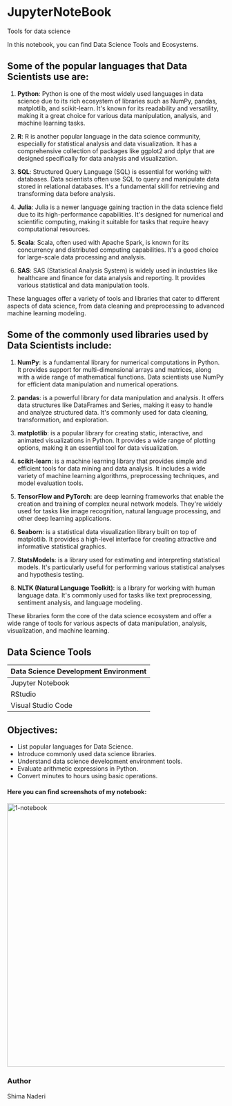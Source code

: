 # JupyterNoteBook
Tools for data science 

In this notebook, you can find Data Science Tools and Ecosystems.

## Some of the popular languages that Data Scientists use are:

1. **Python**: Python is one of the most widely used languages in data science due to its rich ecosystem of libraries such as NumPy, pandas, matplotlib, and scikit-learn. It's known for its readability and versatility, making it a great choice for various data manipulation, analysis, and machine learning tasks.

2. **R**: R is another popular language in the data science community, especially for statistical analysis and data visualization. It has a comprehensive collection of packages like ggplot2 and dplyr that are designed specifically for data analysis and visualization.

3. **SQL**: Structured Query Language (SQL) is essential for working with databases. Data scientists often use SQL to query and manipulate data stored in relational databases. It's a fundamental skill for retrieving and transforming data before analysis.

4. **Julia**: Julia is a newer language gaining traction in the data science field due to its high-performance capabilities. It's designed for numerical and scientific computing, making it suitable for tasks that require heavy computational resources.

5. **Scala**: Scala, often used with Apache Spark, is known for its concurrency and distributed computing capabilities. It's a good choice for large-scale data processing and analysis.

6. **SAS**: SAS (Statistical Analysis System) is widely used in industries like healthcare and finance for data analysis and reporting. It provides various statistical and data manipulation tools.

These languages offer a variety of tools and libraries that cater to different aspects of data science, from data cleaning and preprocessing to advanced machine learning modeling.

## Some of the commonly used libraries used by Data Scientists include:

1. **NumPy**: is a fundamental library for numerical computations in Python. It provides support for multi-dimensional arrays and matrices, along with a wide range of mathematical functions. Data scientists use NumPy for efficient data manipulation and numerical operations.

2. **pandas**: is a powerful library for data manipulation and analysis. It offers data structures like DataFrames and Series, making it easy to handle and analyze structured data. It's commonly used for data cleaning, transformation, and exploration.

3. **matplotlib**: is a popular library for creating static, interactive, and animated visualizations in Python. It provides a wide range of plotting options, making it an essential tool for data visualization.

4. **scikit-learn**: is a machine learning library that provides simple and efficient tools for data mining and data analysis. It includes a wide variety of machine learning algorithms, preprocessing techniques, and model evaluation tools.

5. **TensorFlow and PyTorch**: are deep learning frameworks that enable the creation and training of complex neural network models. They're widely used for tasks like image recognition, natural language processing, and other deep learning applications.

6. **Seaborn**: is a statistical data visualization library built on top of matplotlib. It provides a high-level interface for creating attractive and informative statistical graphics.

7. **StatsModels**: is a library used for estimating and interpreting statistical models. It's particularly useful for performing various statistical analyses and hypothesis testing.

8. **NLTK (Natural Language Toolkit)**: is a library for working with human language data. It's commonly used for tasks like text preprocessing, sentiment analysis, and language modeling.

These libraries form the core of the data science ecosystem and offer a wide range of tools for various aspects of data manipulation, analysis, visualization, and machine learning.

## Data Science Tools

| Data Science Development Environment |
|--------------------------------------|
| Jupyter Notebook                     |
| RStudio                              |
| Visual Studio Code                   |

## Objectives:

- List popular languages for Data Science.
- Introduce commonly used data science libraries.
- Understand data science development environment tools.
- Evaluate arithmetic expressions in Python.
- Convert minutes to hours using basic operations.

#### Here you can find screenshots of my notebook:
<img width="611" alt="1-notebook" src="https://github.com/Archima20/JupyterNoteBook/assets/116793955/609cc021-5833-4964-b29f-4e4583f7e56b"> 


### Author
Shima Naderi
